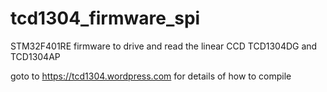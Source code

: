 # tcd1304_firmware_spi
STM32F401RE firmware to drive and read the linear CCD TCD1304DG and TCD1304AP

goto to https://tcd1304.wordpress.com for details of how to compile
